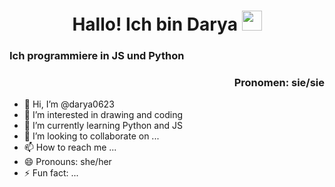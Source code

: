 <h1 align="center">Hallo! Ich bin Darya <img src="https://github.com/blackcater/blackcater/raw/main/images/Hi.gif" height="32"/> </h1>
<h3 align="start">Ich programmiere in JS und Python</h3>
<h3 align="end">Pronomen: sie/sie</h3>

- 👋 Hi, I’m @darya0623
- 👀 I’m interested in drawing and coding
- 🌱 I’m currently learning Python and JS
- 💞️ I’m looking to collaborate on ...
- 📫 How to reach me ...
- 😄 Pronouns: she/her
- ⚡ Fun fact: ...

<!---
darya0623/darya0623 is a ✨ special ✨ repository because its `README.md` (this file) appears on your GitHub profile.
You can click the Preview link to take a look at your changes.
--->
